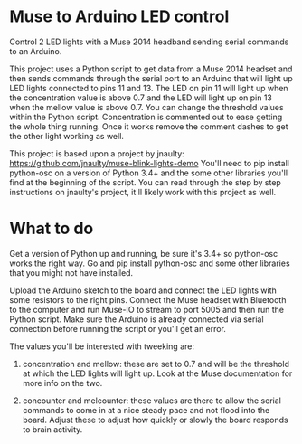 # Muse to Arduino LED control
Control 2 LED lights with a Muse 2014 headband sending serial commands to an Arduino.

This project uses a Python script to get data from a Muse 2014 headset and then sends commands through the serial port to an Arduino that will light up LED lights connected to pins 11 and 13. The LED on pin 11 will light up when the concentration value is above 0.7 and the LED will light up on pin 13 when the mellow value is above 0.7. You can change the threshold values within the Python script. Concentration is commented out to ease getting the whole thing running. Once it works remove the comment dashes to get the other light working as well. 

This project is based upon a project by jnaulty: https://github.com/jnaulty/muse-blink-lights-demo
You'll need to pip install python-osc on a version of Python 3.4+ and the some other libraries you'll find at the beginning of the script. 
You can read through the step by step instructions on jnaulty's project, it'll likely work with this project as well. 

# What to do 
Get a version of Python up and running, be sure it's 3.4+ so python-osc works the right way. Go and pip install python-osc and some other libraries that you might not have installed.

Upload the Arduino sketch to the board and connect the LED lights with some resistors to the right pins. Connect the Muse headset with Bluetooth to the computer and run Muse-IO to stream to port 5005 and then run the Python script. Make sure the Arduino is already connected via serial connection before running the script or you'll get an error. 

The values you'll be interested with tweeking are:

1) concentration and mellow: these are set to 0.7 and will be the threshold at which the LED lights will light up. Look at the Muse     documentation for more info on the two.

2) concounter and melcounter: these values are there to allow the serial commands to come in at a nice steady pace and not flood into the board. Adjust these to adjust how quickly or slowly the board responds to brain activity. 
